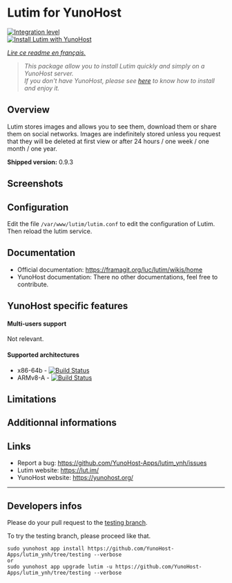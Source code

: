 # Lutim for YunoHost

[![Integration level](https://dash.yunohost.org/integration/lutim.svg)](https://ci-apps.yunohost.org/jenkins/job/lutim%20%28Community%29/lastBuild/consoleFull)  
[![Install Lutim with YunoHost](https://install-app.yunohost.org/install-with-yunohost.png)](https://install-app.yunohost.org/?app=lutim)

*[Lire ce readme en français.](./README_fr.md)*

> *This package allow you to install Lutim quickly and simply on a YunoHost server.  
If you don't have YunoHost, please see [here](https://yunohost.org/#/install) to know how to install and enjoy it.*

## Overview

Lutim stores images and allows you to see them, download them or share them on social networks.
Images are indefinitely stored unless you request that they will be deleted at first view or after 24 hours / one week / one month / one year.

**Shipped version:** 0.9.3

## Screenshots

## Configuration

Edit the file `/var/www/lutim/lutim.conf` to edit the configuration of Lutim.
Then reload the lutim service.

## Documentation

 * Official documentation: https://framagit.org/luc/lutim/wikis/home
 * YunoHost documentation: There no other documentations, feel free to contribute.

## YunoHost specific features

#### Multi-users support

Not relevant.

#### Supported architectures

* x86-64b - [![Build Status](https://ci-apps.yunohost.org/jenkins/job/lutim%20(Community)/badge/icon)](https://ci-apps.yunohost.org/jenkins/job/lutim%20(Community)/)
* ARMv8-A - [![Build Status](https://ci-apps.yunohost.org/jenkins/job/lutim%20(Community)%20(%7EARM%7E)/badge/icon)](https://ci-apps.yunohost.org/jenkins/job/lutim%20(Community)%20(%7EARM%7E)/)

## Limitations

## Additionnal informations

## Links

 * Report a bug: https://github.com/YunoHost-Apps/lutim_ynh/issues
 * Lutim website: https://lut.im/
 * YunoHost website: https://yunohost.org/

---

Developers infos
----------------

Please do your pull request to the [testing branch](https://github.com/YunoHost-Apps/lutim_ynh/tree/testing).

To try the testing branch, please proceed like that.
```
sudo yunohost app install https://github.com/YunoHost-Apps/lutim_ynh/tree/testing --verbose
or
sudo yunohost app upgrade lutim -u https://github.com/YunoHost-Apps/lutim_ynh/tree/testing --verbose
```
